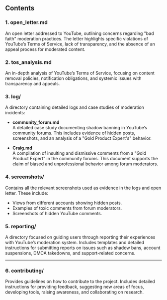## Contents

### 1. **open\_letter.md**

An open letter addressed to YouTube, outlining concerns regarding "bad faith" moderation practices. The letter highlights specific violations of YouTube’s Terms of Service, lack of transparency, and the absence of an appeal process for moderated content.

### 2. **tos\_analysis.md**

An in-depth analysis of YouTube’s Terms of Service, focusing on content removal policies, notification obligations, and systemic issues with transparency and appeals.

### 3. **log/**

A directory containing detailed logs and case studies of moderation incidents:

- **community\_forum.md**\
  A detailed case study documenting shadow banning in YouTube’s community forums. This includes evidence of hidden posts, screenshots, and an analysis of a "Gold Product Expert's" behavior.

- **Craig.md**\
  A compilation of insulting and dismissive comments from a "Gold Product Expert" in the community forums. This document supports the claim of biased and unprofessional behavior among forum moderators.

### 4. **screenshots/**

Contains all the relevant screenshots used as evidence in the logs and open letter. These include:

- Views from different accounts showing hidden posts.
- Examples of toxic comments from forum moderators.
- Screenshots of hidden YouTube comments.

### 5. **reporting/**  

A directory focused on guiding users through reporting their experiences with YouTube’s moderation system. Includes templates and detailed instructions for submitting reports on issues such as shadow bans, account suspensions, DMCA takedowns, and support-related concerns.

---

### 6. **contributing/**  

Provides guidelines on how to contribute to the project. Includes detailed instructions for providing feedback, suggesting new areas of focus, developing tools, raising awareness, and collaborating on research.